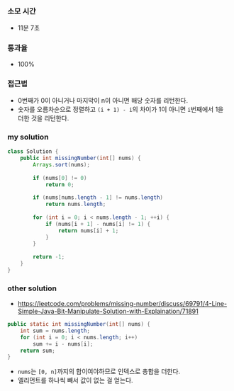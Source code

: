 ### 소모 시간
- 11분 7초

### 통과율
- 100%

### 접근법
- 0번째가 0이 아니거나 마지막이 n이 아니면 해당 숫자를 리턴한다.
- 숫자를 오름차순으로 정렬하고 `(i + 1) - i`의 차이가 1이 아니면 `i`번째에서 1을 더한 것을 리턴한다.

### my solution
```java
class Solution {
    public int missingNumber(int[] nums) {
        Arrays.sort(nums);
        
        if (nums[0] != 0)
            return 0;
        
        if (nums[nums.length - 1] != nums.length)
            return nums.length;
        
        for (int i = 0; i < nums.length - 1; ++i) {
            if (nums[i + 1] - nums[i] != 1) {
                return nums[i] + 1;
            }
        }
        
        return -1;
    }
}
```

### other solution
- https://leetcode.com/problems/missing-number/discuss/69791/4-Line-Simple-Java-Bit-Manipulate-Solution-with-Explaination/71891
```java
public static int missingNumber(int[] nums) {
    int sum = nums.length;
    for (int i = 0; i < nums.length; i++)
        sum += i - nums[i];
    return sum;
}
```
- `nums`는 `[0, n]`까지의 합이여야하므로 인덱스로 총합을 더한다.
- 엘리먼트를 하나씩 빼서 값이 없는 걸 얻는다.
